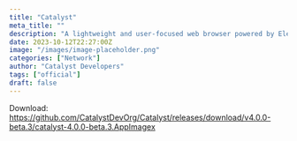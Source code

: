 ```yaml
---
title: "Catalyst"
meta_title: ""
description: "A lightweight and user-focused web browser powered by Electron"
date: 2023-10-12T22:27:00Z
image: "/images/image-placeholder.png"
categories: ["Network"]
author: "Catalyst Developers"
tags: ["official"]
draft: false
---
```


Download: https://github.com/CatalystDevOrg/Catalyst/releases/download/v4.0.0-beta.3/catalyst-4.0.0-beta.3.AppImagex
